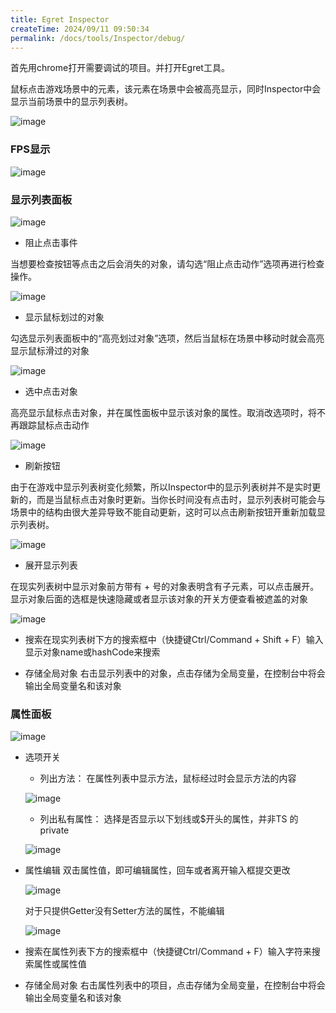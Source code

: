 ```yaml
---
title: Egret Inspector
createTime: 2024/09/11 09:50:34
permalink: /docs/tools/Inspector/debug/
---
```


首先用chrome打开需要调试的项目。并打开Egret工具。

鼠标点击游戏场景中的元素，该元素在场景中会被高亮显示，同时Inspector中会显示当前场景中的显示列表树。

![image](1.png)

### FPS显示

![image](2.png)

### 显示列表面板

![image](3.png)

* 阻止点击事件

当想要检查按钮等点击之后会消失的对象，请勾选“阻止点击动作”选项再进行检查操作。

![image](4.png)


* 显示鼠标划过的对象

勾选显示列表面板中的“高亮划过对象”选项，然后当鼠标在场景中移动时就会高亮显示鼠标滑过的对象

![image](5.png)


* 选中点击对象

高亮显示鼠标点击对象，并在属性面板中显示该对象的属性。取消改选项时，将不再跟踪鼠标点击动作

![image](6.png)


* 刷新按钮

由于在游戏中显示列表树变化频繁，所以Inspector中的显示列表树并不是实时更新的，而是当鼠标点击对象时更新。当你长时间没有点击时，显示列表树可能会与场景中的结构由很大差异导致不能自动更新，这时可以点击刷新按钮开重新加载显示列表树。

![image](7.png)


* 展开显示列表

在现实列表树中显示对象前方带有 + 号的对象表明含有子元素，可以点击展开。显示对象后面的选框是快速隐藏或者显示该对象的开关方便查看被遮盖的对象

![image](8.png)


* 搜索在现实列表树下方的搜索框中（快捷键Ctrl/Command + Shift + F）输入 显示对象name或hashCode来搜索

* 存储全局对象
右击显示列表中的对象，点击存储为全局变量，在控制台中将会输出全局变量名和该对象

### 属性面板

![image](9.png)

* 选项开关

	* 列出方法：
在属性列表中显示方法，鼠标经过时会显示方法的内容

	![image](10.png)

	* 列出私有属性：
选择是否显示以下划线或$开头的属性，并非TS 的private

	![image](11.png)

* 属性编辑
	双击属性值，即可编辑属性，回车或者离开输入框提交更改

	![image](12.png)

	对于只提供Getter没有Setter方法的属性，不能编辑
	
	![image](13.png)


* 搜索在属性列表下方的搜索框中（快捷键Ctrl/Command + F）输入字符来搜索属性或属性值

* 存储全局对象
右击属性列表中的项目，点击存储为全局变量，在控制台中将会输出全局变量名和该对象